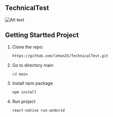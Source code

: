 ## TechnicalTest

![Alt text](https://i.ibb.co/xXLv4BP/Screen-Shot-2022-06-05-at-6-05-16-PM.png 'TechnicalTest')

## Getting Startted Project

1. Clone the repo:

   ```sh
   https://github.com/lehon25/TechnicalTest.git
   ```

2. Go to directory main

   ```sh
   cd main
   ```

3. Install npm package

   ```sh
   npm install
   ```

4. Run project

   ```sh
   react-native run-andorid
   ```

